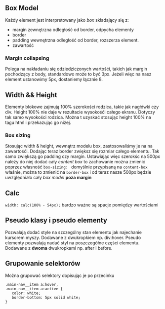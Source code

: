 ## Box Model
Każdy element jest interpretowany jako _box_ składający się z:
- margin zewnętrzna odległość od border, odpycha elementy
- border
- padding wewnętrzna odległość od border, rozszerza element.
- zawartość

### Margin collapsing
Polega na nakładaniu się odziedziczonych wartośći, takich jak margin pochodzący z body, standardowo może to być 3px. Jeżeli więc na nasz element ustanowimy 5px, dostaniemy łącznie 8. 

## Width && Height
Elementy blokowe zajmują 100% szerokości rodzica, takie jak nagłówki czy div. 
Height 100% nie daje w rezultacie wysokośći całego ekranu. Dotyczy tak samo wysokości rodzica. Można t uzyskać stosując height 100% na tagu html i przekazując go niżej. 

### Box sizing
Stosując width & height, wewnątrz modelu box, zastosowaliśmy je na na zawartośći. Dodając teraz border zwiększ się rozmiar całego elementu. Tak samo zwiększą go padding czy margin. Ustawiając więc szerokśc na 500px należy do niej dodać cały _content box_ to zachowanie można zmienić poprzez własność
`box-sizing: ` domyślnie przypisaną na `content-box` właśnie, można to zmienić na `border-box` i od teraz nasze 500px będzie uwzględniało cały _box model_ **poza margin**

## Calc
`width: calc(100% - 54px);` bardzo ważne są spacje pomiędzy wartościami

## Pseudo klasy i pseudo elementy
 Pozwalają dodać style na szczególny stan elementu jak najechanie kursorem myszy. Dodawane z dwukropkiem np. div:hover. 
 Pseudo elementy pozwalają nadać styl na poszczegółne części elementu. Dodawane z **dwoma** dwukropkami np. after i before.

 ## Grupowanie selektorów
 Można grupować selektory dopisując je po przecinku 
 ```
.main-nav__item a:hover,
.main-nav__item a:active {
    color: white;
    border-bottom: 5px solid white;
}
 ```